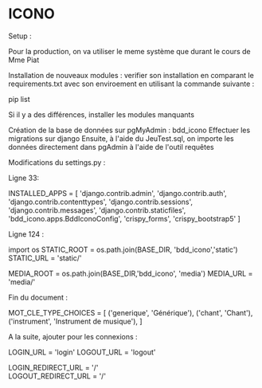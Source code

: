 # ICONO

Setup : 

Pour la production, on va utiliser le meme système que durant le cours de Mme Piat

Installation de nouveaux modules : verifier son installation en comparant le requirements.txt avec son enviroement en utilisant la commande suivante : 

pip list

Si il y a des différences, installer les modules manquants

Création de la base de données sur pgMyAdmin : bdd_icono
Effectuer les migrations sur django
Ensuite, à l'aide du JeuTest.sql, on importe les données directement dans pgAdmin à l'aide de l'outil requêtes

Modifications du settings.py : 

Ligne 33:

INSTALLED_APPS = [
    'django.contrib.admin',
    'django.contrib.auth',
    'django.contrib.contenttypes',
    'django.contrib.sessions',
    'django.contrib.messages',
    'django.contrib.staticfiles',
    'bdd_icono.apps.BddIconoConfig',
    'crispy_forms',
    'crispy_bootstrap5'
]

Ligne 124 :

import os
STATIC_ROOT = os.path.join(BASE_DIR, 'bdd_icono','static')
STATIC_URL = 'static/'

MEDIA_ROOT = os.path.join(BASE_DIR,'bdd_icono', 'media')
MEDIA_URL = 'media/'

Fin du document :

MOT_CLE_TYPE_CHOICES = [
    ('generique', 'Générique'),
    ('chant', 'Chant'),
    ('instrument', 'Instrument de musique'),
]

A la suite, ajouter pour les connexions :

LOGIN_URL = 'login'
LOGOUT_URL = 'logout'

LOGIN_REDIRECT_URL = '/'  
LOGOUT_REDIRECT_URL = '/'  


